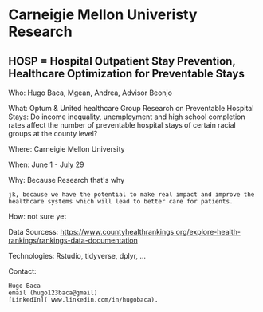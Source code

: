 # Carneigie Mellon Univeristy Research

## HOSP = Hospital Outpatient Stay Prevention, Healthcare Optimization for Preventable Stays

Who: Hugo Baca, Mgean, Andrea, Advisor Beonjo 

What: Optum & United healthcare Group Research on Preventable Hospital Stays: Do income inequality, unemployment and high school completion rates affect the number of preventable hospital stays of certain racial groups at the county level?

Where: Carneigie Mellon University 

When: June 1 - July 29 

Why: Because Research that's why 
```
jk, because we have the potential to make real impact and improve the healthcare systems which will lead to better care for patients. 
```

How: not sure yet 

Data Sourcess: https://www.countyhealthrankings.org/explore-health-rankings/rankings-data-documentation

Technologies: Rstudio, tidyverse, dplyr, ...

Contact: 
```
Hugo Baca
email (hugo123baca@gmail)
[LinkedIn]( www.linkedin.com/in/hugobaca).
```
